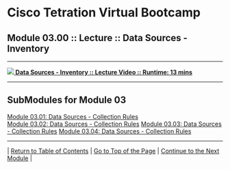 # Cisco Tetration Virtual Bootcamp
  
## Module 03.00 :: Lecture :: Data Sources - Inventory

---
<a href="https://deftcon-tetration-virtual-bootcamp.s3.us-east-2.amazonaws.com/lectures/Module_03.00__Lecture__Data_Sources__Inventory.mp4" style="font-weight:bold"><img src="https://tetration.guru/bootcamp/diagrams/images/video_icon_small.png"> Data Sources - Inventory :: Lecture Video :: Runtime: 13 mins</a>  
  
---  
  

## SubModules for Module 03
[Module 03.01: Data Sources - Collection Rules](module_03-01/)  
[Module 03.02: Data Sources - Collection Rules](module_03-02/)
[Module 03.03: Data Sources - Collection Rules](module_03-03/)
[Module 03.04: Data Sources - Collection Rules](module_03-04/)

---

| [Return to Table of Contents](https://tetration.guru/bootcamp/) | [Go to Top of the Page](README.md) | [Continue to the Next Module](../module_03-01/) |